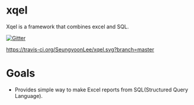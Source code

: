 # xqel
Xqel is a framework that combines excel and SQL.

[![Gitter](https://badges.gitter.im/SeungyoonLee/xqel.svg)](https://gitter.im/SeungyoonLee/xqel?utm_source=badge&utm_medium=badge&utm_campaign=pr-badge&utm_content=badge)

https://travis-ci.org/SeungyoonLee/xqel.svg?branch=master

# Goals
- Provides simple way to make Excel reports from SQL(Structured Query Language).
